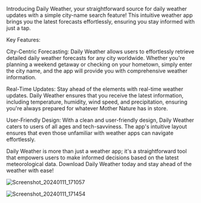 Introducing Daily Weather, your straightforward source for daily weather updates with a simple city-name search feature! This intuitive weather app brings you the latest forecasts effortlessly, ensuring you stay informed with just a tap.

Key Features:

City-Centric Forecasting: Daily Weather allows users to effortlessly retrieve detailed daily weather forecasts for any city worldwide. Whether you're planning a weekend getaway or checking on your hometown, simply enter the city name, and the app will provide you with comprehensive weather information.

Real-Time Updates: Stay ahead of the elements with real-time weather updates. Daily Weather ensures that you receive the latest information, including temperature, humidity, wind speed, and precipitation, ensuring you're always prepared for whatever Mother Nature has in store.

User-Friendly Design: With a clean and user-friendly design, Daily Weather caters to users of all ages and tech-savviness. The app's intuitive layout ensures that even those unfamiliar with weather apps can navigate effortlessly.

Daily Weather is more than just a weather app; it's a straightforward tool that empowers users to make informed decisions based on the latest meteorological data. Download Daily Weather today and stay ahead of the weather with ease!

![Screenshot_20240111_171057](https://github.com/RaihanRafi01/DailyWeather/assets/84572587/9c7a7ebe-3a8d-4512-bfaa-896e9ac811ef)


![Screenshot_20240111_171454](https://github.com/RaihanRafi01/DailyWeather/assets/84572587/3e3d9d97-b93c-468e-8842-6898ad6f434a)
